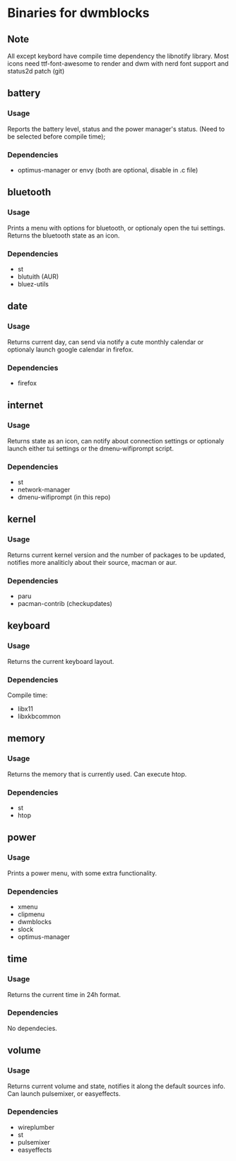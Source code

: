 # Binaries for dwmblocks

## Note

All except keybord have compile time dependency the libnotify library. Most icons need ttf-font-awesome to render and 
dwm with nerd font support and status2d patch (git)

## battery

### Usage

Reports the battery level, status and the power manager's status. (Need to be selected before compile time);

### Dependencies

- optimus-manager or envy (both are optional, disable in .c file)

## bluetooth

### Usage

Prints a menu with options for bluetooth, or optionaly open the tui settings. Returns the bluetooth state as an icon.

### Dependencies

- st
- blutuith (AUR)
- bluez-utils

## date

### Usage

Returns current day, can send via notify a cute monthly calendar or optionaly launch google calendar in firefox.

### Dependencies

- firefox

## internet

### Usage

Returns state as an icon, can notify about connection settings or optionaly launch either tui settings or the dmenu-wifiprompt script.

### Dependencies

- st
- network-manager
- dmenu-wifiprompt (in this repo)

## kernel

### Usage

Returns current kernel version and the number of packages to be updated, notifies more analiticly about their source, macman or aur.

### Dependencies

- paru
- pacman-contrib (checkupdates)

## keyboard

### Usage

Returns the current keyboard layout.

### Dependencies

Compile time:

- libx11
- libxkbcommon

## memory

### Usage

Returns the memory that is currently used. Can execute htop.

### Dependencies

- st
- htop

## power

### Usage

Prints a power menu, with some extra functionality.

### Dependencies

- xmenu
- clipmenu
- dwmblocks
- slock
- optimus-manager

## time

### Usage

Returns the current time in 24h format.

### Dependencies

No dependecies.

## volume

### Usage

Returns current volume and state, notifies it along the default sources info. Can launch pulsemixer, or easyeffects.

### Dependencies

- wireplumber
- st
- pulsemixer
- easyeffects
